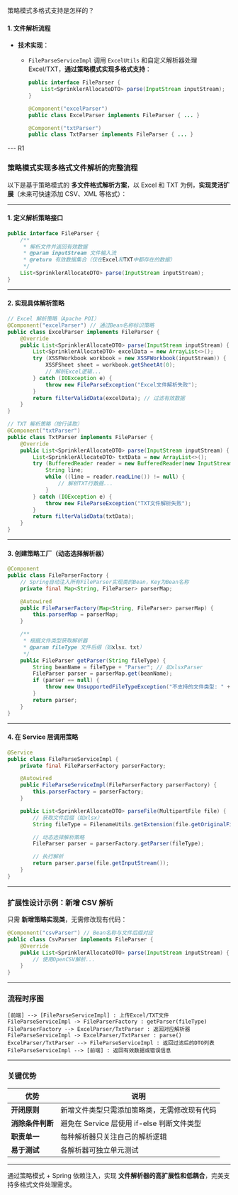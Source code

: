策略模式多格式支持是怎样的？

#### 1. **文件解析流程**

- **技术实现**：

  - `FileParseServiceImpl` 调用 `ExcelUtils` 和自定义解析器处理 Excel/TXT，**通过策略模式实现多格式支持**：

    ```java
    public interface FileParser {
        List<SprinklerAllocateDTO> parse(InputStream inputStream);
    }

    @Component("excelParser")
    public class ExcelParser implements FileParser { ... }

    @Component("txtParser")
    public class TxtParser implements FileParser { ... }
    ```

--- R1

### 策略模式实现多格式文件解析的完整流程

以下是基于策略模式的 **多文件格式解析方案**，以 Excel 和 TXT 为例，**实现灵活扩展**（未来可快速添加 CSV、XML 等格式）：

---

#### **1. 定义解析策略接口**

```java
public interface FileParser {
    /**
     * 解析文件并返回有效数据
     * @param inputStream 文件输入流
     * @return 有效数据集合（仅在Excel和TXT中都存在的数据）
     */
    List<SprinklerAllocateDTO> parse(InputStream inputStream);
}
```

---

#### **2. 实现具体解析策略**

```java
// Excel 解析策略（Apache POI）
@Component("excelParser") // 通过Bean名称标识策略
public class ExcelParser implements FileParser {
    @Override
    public List<SprinklerAllocateDTO> parse(InputStream inputStream) {
        List<SprinklerAllocateDTO> excelData = new ArrayList<>();
        try (XSSFWorkbook workbook = new XSSFWorkbook(inputStream)) {
            XSSFSheet sheet = workbook.getSheetAt(0);
            // 解析Excel逻辑...
        } catch (IOException e) {
            throw new FileParseException("Excel文件解析失败");
        }
        return filterValidData(excelData); // 过滤有效数据
    }
}
```

```java
// TXT 解析策略（按行读取）
@Component("txtParser")
public class TxtParser implements FileParser {
    @Override
    public List<SprinklerAllocateDTO> parse(InputStream inputStream) {
        List<SprinklerAllocateDTO> txtData = new ArrayList<>();
        try (BufferedReader reader = new BufferedReader(new InputStreamReader(inputStream))) {
            String line;
            while ((line = reader.readLine()) != null) {
                // 解析TXT行数据...
            }
        } catch (IOException e) {
            throw new FileParseException("TXT文件解析失败");
        }
        return filterValidData(txtData);
    }
}
```

---

#### **3. 创建策略工厂（动态选择解析器）**

```java
@Component
public class FileParserFactory {
    // Spring自动注入所有FileParser实现类的Bean，Key为Bean名称
    private final Map<String, FileParser> parserMap;

    @Autowired
    public FileParserFactory(Map<String, FileParser> parserMap) {
        this.parserMap = parserMap;
    }

    /**
     * 根据文件类型获取解析器
     * @param fileType 文件后缀（如xlsx、txt）
     */
    public FileParser getParser(String fileType) {
        String beanName = fileType + "Parser"; // 如xlsxParser
        FileParser parser = parserMap.get(beanName);
        if (parser == null) {
            throw new UnsupportedFileTypeException("不支持的文件类型: " + fileType);
        }
        return parser;
    }
}
```

---

#### **4. 在 Service 层调用策略**

```java
@Service
public class FileParseServiceImpl {
    private final FileParserFactory parserFactory;

    @Autowired
    public FileParseServiceImpl(FileParserFactory parserFactory) {
        this.parserFactory = parserFactory;
    }

    public List<SprinklerAllocateDTO> parseFile(MultipartFile file) {
        // 获取文件后缀（如xlsx）
        String fileType = FilenameUtils.getExtension(file.getOriginalFilename());

        // 动态选择解析策略
        FileParser parser = parserFactory.getParser(fileType);

        // 执行解析
        return parser.parse(file.getInputStream());
    }
}
```

---

### **扩展性设计示例：新增 CSV 解析**

只需 **新增策略实现类**，无需修改现有代码：

```java
@Component("csvParser") // Bean名称与文件后缀对应
public class CsvParser implements FileParser {
    @Override
    public List<SprinklerAllocateDTO> parse(InputStream inputStream) {
        // 使用OpenCSV解析...
    }
}
```

---

### **流程时序图**

```
[前端] --> [FileParseServiceImpl] : 上传Excel/TXT文件
FileParseServiceImpl -> FileParserFactory : getParser(fileType)
FileParserFactory --> ExcelParser/TxtParser : 返回对应解析器
FileParseServiceImpl -> ExcelParser/TxtParser : parse()
ExcelParser/TxtParser --> FileParseServiceImpl : 返回过滤后的DTO列表
FileParseServiceImpl --> [前端] : 返回有效数据或错误信息
```

---

### **关键优势**

| 优势             | 说明                                         |
| ---------------- | -------------------------------------------- |
| **开闭原则**     | 新增文件类型只需添加策略类，无需修改现有代码 |
| **消除条件判断** | 避免在 Service 层使用 if-else 判断文件类型   |
| **职责单一**     | 每种解析器只关注自己的解析逻辑               |
| **易于测试**     | 各解析器可独立单元测试                       |

---

通过策略模式 + Spring 依赖注入，实现 **文件解析器的高扩展性和低耦合**，完美支持多格式文件处理需求。
